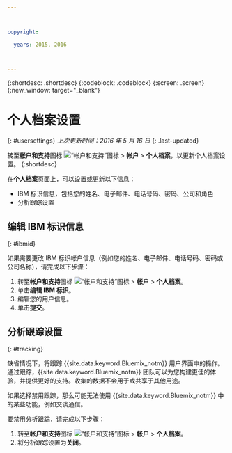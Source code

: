 ```yaml
---



copyright:

  years: 2015, 2016



---
```


{:shortdesc: .shortdesc}
{:codeblock: .codeblock}
{:screen: .screen}
{:new_window: target="_blank"}

# 个人档案设置
{: #usersettings}
*上次更新时间：2016 年 5 月 16 日*
{: .last-updated}

转至**帐户和支持**图标 ![“帐户和支持”图标](../admin/images/account_support.svg) &gt; **帐户** &gt; **个人档案**，以更新个人档案设置。
{:shortdesc}

 在**个人档案**页面上，可以设置或更新以下信息：

<!--  * A profile photo that is visible to other {{site.data.keyword.Bluemix_notm}} users -->

 * IBM 标识信息，包括您的姓名、电子邮件、电话号码、密码、公司和角色
 * 分析跟踪设置

<!-- pulled back, so removing content for now

## Changing your profile photo
{: #photo}

1. Go to the **Account and Support** icon ![Account and Support icon](../admin/images/account_support.svg) &gt; **Account** &gt; **Profile**.

* Click **Change Photo** to upload a new photo.
* Click **Remove Photo** to remove your photo.

-->

## 编辑 IBM 标识信息
{: #ibmid}

如果需要更改 IBM 标识帐户信息（例如您的姓名、电子邮件、电话号码、密码或公司名称），请完成以下步骤：

1. 转至**帐户和支持**图标 ![“帐户和支持”图标](../admin/images/account_support.svg) &gt; **帐户** &gt; **个人档案**。
2. 单击**编辑 IBM 标识**。
3. 编辑您的用户信息。
4. 单击**提交**。

## 分析跟踪设置
{: #tracking}

缺省情况下，将跟踪 {{site.data.keyword.Bluemix_notm}} 用户界面中的操作。通过跟踪，{{site.data.keyword.Bluemix_notm}} 团队可以为您构建更佳的体验，并提供更好的支持。收集的数据不会用于或共享于其他用途。

如果选择禁用跟踪，那么可能无法使用 {{site.data.keyword.Bluemix_notm}} 中的某些功能，例如交谈通信。

要禁用分析跟踪，请完成以下步骤：

1. 转至**帐户和支持**图标 ![“帐户和支持”图标](../admin/images/account_support.svg) &gt; **帐户** &gt; **个人档案**。
2. 将分析跟踪设置为**关闭**。
